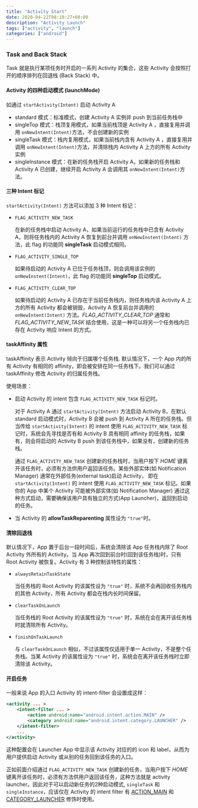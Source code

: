 ```yaml
---
title: "Activity Start"
date: 2020-04-22T08:10:27+08:00
description: "Activity Launch"
tags: ["activity", "launch"]
categories: ["android"]
---
```


### Task and Back Stack

Task 就是执行某项任务时开启的一系列 Activity 的集合，这些 Activity 会按照打开的顺序排列在回退栈 (Back Stack) 中。

#### Activity 的四种启动模式 (launchMode)

如通过 `startActivity(Intent)` 启动 Activity A

+ standard 模式：标准模式，创建 Activity A 实例并 push 到当前任务栈中
+ singleTop 模式：栈顶复用模式，如果当前栈顶是 Activity A ，直接复用并调用 `onNewIntent(Intent)`方法，不会创建新的实例
+ singleTask 模式：栈内复用模式，如果当前栈内含有 Activity A ，直接复用并调用 `onNewIntent(Intent)`方法，并清除栈内 Activity A  上方的所有 Activity 实例
+ singleInstance 模式：在新的任务栈开启 Activity A，如果新的任务栈和 Activity A 已创建，继续开启 Activity A 会调用其 `onNewIntent(Intent)`方法。

#### 三种 Intent 标记

`startActivity(Intent)` 方法可以添加 3 种 Intent 标记：

+ `FLAG_ACTIVITY_NEW_TASK`
  
  在新的任务栈中启动 Activity A，如果当前运行的任务栈中已含有 Activity A，则将任务栈内的 Activity A 恢复到前台并调用 `onNewInstent(Intent)` 方法，此 flag 的功能同 **singleTask** 启动模式相同。
+ `FLAG_ACTIVITY_SINGLE_TOP`
  
  如果待启动的 Activity A 已位于任务栈顶，则会调用该实例的 `onNewInstent(Intent)`，此 flag 的功能同 **singleTop** 启动模式。
+ `FLAG_ACTIVITY_CLEAR_TOP`
  
  如果待启动的 Activity A 已存在于当前任务栈内，则任务栈内该 Activity A 上方的所有 Activity 都会被销毁，Activity A 恢复前台并调用的 `onNewIntent(Intent)` 方法。*FLAG_ACTIVITY_CLEAR_TOP* 通常和 *FLAG_ACTIVITY_NEW_TASK* 结合使用，这是一种可以将另一个任务栈内已存在 Activity 响应 Intent 的方式。

#### taskAffinity 属性

taskAffinity 表示 Activity 倾向于归属哪个任务栈. 默认情况下，一个 App 内的所有 Activity 有相同的 affinity，即会被安排在同一任务栈下。我们可以通过 taskAffinity 修改 Activity 的归属任务栈。

使用场景：

+ 启动 Activity 的 intent 包含 `FLAG_ACTIVITY_NEW_TASK` 标记时。
  
  对于 Activity A 通过 `startActivity(Intent)` 方法启动 Activity B，在默认 standard 启动模式时，Activity B 会被 push 到 Activity A 所在的任务栈。但当传给 `startActivity(Intent)` 的 intent 使用 `FLAG_ACTIVITY_NEW_TASK` 标记时，系统会先寻找是否有和 Activity B 具有相同 affinity 的任务栈，如果有，则会将启动的 Activity B push 到该任务栈中，如果没有，创建新的任务栈。
  
  通过 `FLAG_ACTIVITY_NEW_TASK` 创建新的任务栈时，当用户按下 *HOME* 键离开该任务时，必须有方法供用户返回该任务。某些外部实体(如 Notification Manager) 通常在外部任务(external task)启动 Activity， 即在 `startActivity(Intent)` 的 intent 使用 `FLAG_ACTIVITY_NEW_TASK` 标记。如果你的 App 中某个 Activity 可能被外部实体(如 Notification Manager) 通过这种方式启动，需要确保该用户具有独立的方式(App Launcher)，返回到启动的任务。

+ 当 Activity 的 **allowTaskReparenting** 属性设为 `"true"`时。

#### 清除回退栈

默认情况下，App 置于后台一段时间后，系统会清除该 App 任务栈内除了 Root Activity 外所有的 Activity。当 App 再次回到前台时(回到该任务栈)时，只有 Root Activity 被恢复。Activity 有 3 种控制该特性的属性：

+ `alwaysRetainTaskState`
  
  当任务栈的 Root Activity 的该属性设为 `"true"` 时，系统不会再回收任务栈内的其他 Activity，所有 Activity 都会在栈内长时间保留。
+ `clearTaskOnLaunch`
  
  当任务栈的 Root Activity 的该属性设为 `"true"` 时，系统在会在离开该任务栈时就清除所有 Activity。
+ `finishOnTaskLaunch`
  
  与 `clearTaskOnLaunch` 相似，不过该属性仅适用于单一 Activity，不是整个任务栈。当某 Activity 的该属性设为 `"true"` 时，系统会在离开该任务栈时立即清除该 Activity。

#### 开启任务

一般来说 App 的入口 Activity 的 intent-filter 会设置成这样：

```xml
<activity ... >
    <intent-filter ... >
        <action android:name="android.intent.action.MAIN" />
        <category android:name="android.intent.category.LAUNCHER" />
    </intent-filter>
    ...
</activity>
```

这种配置会在 Launcher App 中显示该 Activity 对应的的 icon 和 label，从而为用户提供启动 Activity 或从别的任务回到该任务的入口。

正如前面介绍通过 `FLAG_ACTIVITY_NEW_TASK` 创建新的任务，当用户按下 *HOME* 键离开该任务时，必须有方法供用户返回该任务，这种方法就是 activity launcher。因此对于可以启动新任务的2种启动模式, `singleTask` 和 `singleInstance`，应该仅在 Activity 的 intent filter 有 [ACTION_MAIN][am] 和 [CATEGORY_LAUNCHER][cl] 修饰时使用。

[as]:https://medium.com/martinomburajr/android-internals-1-how-android-starts-your-main-activity-8fcf80e65222
[ai]:https://android.jlelse.eu/android-application-launch-explained-from-zygote-to-your-activity-oncreate-8a8f036864b
[stack]:https://developer.android.com/guide/components/activities/tasks-and-back-stack
[am]:https://developer.android.com/reference/android/content/Intent#ACTION_MAIN
[cl]:https://developer.android.com/reference/android/content/Intent#CATEGORY_LAUNCHER
